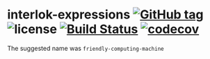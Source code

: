 # interlok-expressions [![GitHub tag](https://img.shields.io/github/tag/adaptris/interlok-expressions.svg)](https://github.com/adaptris/interlok-expressions/tags) ![license](https://img.shields.io/github/license/adaptris/interlok-expressions.svg) [![Build Status](https://travis-ci.org/adaptris/interlok-expressions.svg?branch=develop)](https://travis-ci.org/adaptris/interlok-expressions) [![codecov](https://codecov.io/gh/adaptris/interlok-expressions/branch/develop/graph/badge.svg)](https://codecov.io/gh/adaptris/interlok-expressions)

The suggested name was `friendly-computing-machine`
